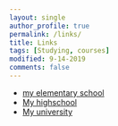 ```yaml
---
layout: single
author_profile: true
permalink: /links/
title: Links
tags: [Studying, courses]
modified: 9-14-2019
comments: false
---
```



* [my elementary school](http://crf.ir)
* [My highschool](http://sotoudeh.sch.ir)
* [My university](http://www.iust.ac.ir/)

